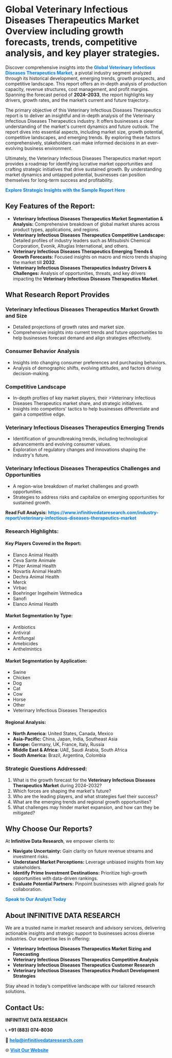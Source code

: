 <h1>Global Veterinary Infectious Diseases Therapeutics Market Overview including growth forecasts, trends, competitive analysis, and key player strategies.</h1>
<p>
Discover comprehensive insights into the 
<a href="https://www.infinitivedataresearch.com/industry-report/veterinary-infectious-diseases-therapeutics-market" rel="dofollow" style="color: #007BFF; text-decoration: none;"><strong>Global Veterinary Infectious Diseases Therapeutics Market</strong></a>, a pivotal industry segment analyzed through its historical development, emerging trends, growth prospects, and competitive landscape. This report offers an in-depth analysis of production capacity, revenue structures, cost management, and profit margins. Spanning the forecast period of <strong>2024–2033</strong>, the report highlights key drivers, growth rates, and the market’s current and future trajectory.
</p>
<p>
The primary objective of this Veterinary Infectious Diseases Therapeutics report is to deliver an insightful and in-depth analysis of the Veterinary Infectious Diseases Therapeutics industry. It offers businesses a clear understanding of the market's current dynamics and future outlook. The report dives into essential aspects, including market size, growth potential, competitive landscapes, and emerging trends. By exploring these factors comprehensively, stakeholders can make informed decisions in an ever-evolving business environment.
</p>
<p>
Ultimately, the Veterinary Infectious Diseases Therapeutics market report provides a roadmap for identifying lucrative market opportunities and crafting strategic initiatives that drive sustained growth. By understanding market dynamics and untapped potential, businesses can position themselves for long-term success and profitability.
</p>
<p>
<a href="https://www.infinitivedataresearch.com/request-sample/reportId=103100" style="color: #007BFF; text-decoration: none;"><strong>Explore Strategic Insights with the Sample Report Here</strong></a>
</p>

<h2>Key Features of the Report:</h2>
<ul>
<li><strong>Veterinary Infectious Diseases Therapeutics Market Segmentation & Analysis:</strong> Comprehensive breakdown of global market shares across product types, applications, and regions.</li>
<li><strong>Veterinary Infectious Diseases Therapeutics Competitive Landscape:</strong> Detailed profiles of industry leaders such as Mitsubishi Chemical Corporation, Evonik, Altuglas International, and others.</li>
<li><strong>Veterinary Infectious Diseases Therapeutics Emerging Trends & Growth Forecasts:</strong> Focused insights on macro and micro trends shaping the market till <strong>2032</strong>.</li>
<li><strong>Veterinary Infectious Diseases Therapeutics Industry Drivers & Challenges:</strong> Analysis of opportunities, threats, and key drivers impacting the <strong>Veterinary Infectious Diseases Therapeutics Market</strong>.</li>
</ul>

<h2>What Research Report Provides</h2>
<h3>Veterinary Infectious Diseases Therapeutics Market Growth and Size</h3>
<ul>
<li>Detailed projections of growth rates and market size.</li>
<li>Comprehensive insights into current trends and future opportunities to help businesses forecast demand and align strategies effectively.</li>
</ul>

<h3>Consumer Behavior Analysis</h3>
<ul>
<li>Insights into changing consumer preferences and purchasing behaviors.</li>
<li>Analysis of demographic shifts, evolving attitudes, and factors driving decision-making.</li>
</ul>

<h3>Competitive Landscape</h3>
<ul>
<li>In-depth profiles of key market players, their >Veterinary Infectious Diseases Therapeutics market share, and strategic initiatives.</li>
<li>Insights into competitors' tactics to help businesses differentiate and gain a competitive edge.</li>
</ul>

<h3>Veterinary Infectious Diseases Therapeutics Emerging Trends</h3>
<ul>
<li>Identification of groundbreaking trends, including technological advancements and evolving consumer values.</li>
<li>Exploration of regulatory changes and innovations shaping the industry's future.</li>
</ul>

<h3>Veterinary Infectious Diseases Therapeutics Challenges and Opportunities</h3>
<ul>
<li>A region-wise breakdown of market challenges and growth opportunities.</li>
<li>Strategies to address risks and capitalize on emerging opportunities for sustained growth.</li>
</ul>
<p><strong>Read Full Analysis:</strong> <a href="https://www.infinitivedataresearch.com/industry-report/veterinary-infectious-diseases-therapeutics-market" rel="dofollow" style="color: #007BFF; text-decoration: none;"><strong>https://www.infinitivedataresearch.com/industry-report/veterinary-infectious-diseases-therapeutics-market</strong></a></p>
<h3>Research Highlights:</h3>
<h4>Key Players Covered in the Report:</h4>
<ul><li>Elanco Animal Health</li><li>Ceva Sante Animale</li><li>Pfizer Animal Health</li><li>Novartis Animal Health</li><li>Dechra Animal Health</li><li>Merck</li><li>Virbac</li><li>Boehringer Ingelheim Vetmedica</li><li>Sanofi</li><li>Elanco Animal Health</li></ul>
<h4>Market Segmentation by Type:</h4>
<ul><li>Antibiotics</li><li>Antiviral</li><li>Antifungal</li><li>Amebicides</li><li>Anthelmintics</li></ul>
<h4>Market Segmentation by Application:</h4>
<ul><li>Swine</li><li>Chicken</li><li>Dog</li><li>Cat</li><li>Cow</li><li>Horse</li><li>Other</li><li>Veterinary Infectious Diseases Therapeutics</li></ul>

<h4>Regional Analysis:</h4>
<ul>
<li><strong>North America:</strong> United States, Canada, Mexico</li>
<li><strong>Asia-Pacific:</strong> China, Japan, India, Southeast Asia</li>
<li><strong>Europe:</strong> Germany, UK, France, Italy, Russia</li>
<li><strong>Middle East & Africa:</strong> UAE, Saudi Arabia, South Africa</li>
<li><strong>South America:</strong> Brazil, Argentina, Colombia</li>
</ul>

<h3>Strategic Questions Addressed:</h3>
<ol>
<li>What is the growth forecast for the <strong>Veterinary Infectious Diseases Therapeutics Market</strong> during 2024–2032?</li>
<li>Which forces are shaping the market's future?</li>
<li>Who are the leading players, and what strategies fuel their success?</li>
<li>What are the emerging trends and regional growth opportunities?</li>
<li>What challenges may hinder market expansion, and how can they be mitigated?</li>
</ol>

<h2>Why Choose Our Reports?</h2>
<p>At <strong>Infinitive Data Research</strong>, we empower clients to:</p>
<ul>
<li><strong>Navigate Uncertainty:</strong> Gain clarity on future revenue streams and investment risks.</li>
<li><strong>Understand Market Perceptions:</strong> Leverage unbiased insights from key stakeholders.</li>
<li><strong>Identify Prime Investment Destinations:</strong> Prioritize high-growth opportunities with data-driven rankings.</li>
<li><strong>Evaluate Potential Partners:</strong> Pinpoint businesses with aligned goals for collaboration.</li>
</ul>
<p><a href="https://www.infinitivedataresearch.com/industry-report/veterinary-infectious-diseases-therapeutics-market" rel="dofollow" style="color: #007BFF; text-decoration: none;"><strong>Speak to Our Analyst Today</strong></a></p>

<h2>About INFINITIVE DATA RESEARCH</h2>
<p>We are a trusted name in market research and advisory services, delivering actionable insights and strategic support to businesses across diverse industries. Our expertise lies in offering:</p>
<ul>
<li><strong>Veterinary Infectious Diseases Therapeutics Market Sizing and Forecasting</strong></li>
<li><strong>Veterinary Infectious Diseases Therapeutics Competitive Analysis</strong></li>
<li><strong>Veterinary Infectious Diseases Therapeutics Customer Research</strong></li>
<li><strong>Veterinary Infectious Diseases Therapeutics Product Development Strategies</strong></li>
</ul>
<p>Stay ahead in today’s competitive landscape with our tailored research solutions.</p>

<h2>Contact Us:</h2>
<p><strong>INFINITIVE DATA RESEARCH</strong></p>
<p>📞 <strong>+91 (883) 074-8030</strong></p>
<p>📧 <strong><a href="mailto:help@infinitivedataresearch.com" style="color: #007BFF;">help@infinitivedataresearch.com</a></strong></p>
<p>🌐 <strong><a href="https://www.infinitivedataresearch.com" rel="dofollow" style="color: #007BFF;">Visit Our Website</a></strong></p>